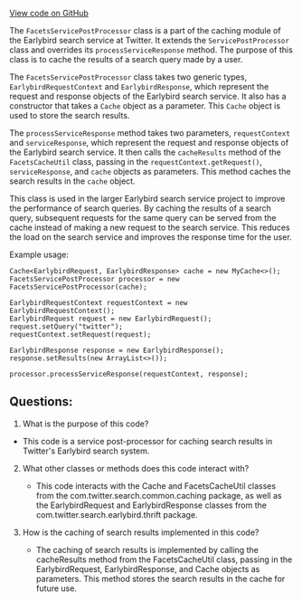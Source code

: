 [View code on GitHub](https://github.com/misbahsy/the-algorithm/src/java/com/twitter/search/earlybird_root/caching/FacetsServicePostProcessor.java)

The `FacetsServicePostProcessor` class is a part of the caching module of the Earlybird search service at Twitter. It extends the `ServicePostProcessor` class and overrides its `processServiceResponse` method. The purpose of this class is to cache the results of a search query made by a user.

The `FacetsServicePostProcessor` class takes two generic types, `EarlybirdRequestContext` and `EarlybirdResponse`, which represent the request and response objects of the Earlybird search service. It also has a constructor that takes a `Cache` object as a parameter. This `Cache` object is used to store the search results.

The `processServiceResponse` method takes two parameters, `requestContext` and `serviceResponse`, which represent the request and response objects of the Earlybird search service. It then calls the `cacheResults` method of the `FacetsCacheUtil` class, passing in the `requestContext.getRequest()`, `serviceResponse`, and `cache` objects as parameters. This method caches the search results in the `cache` object.

This class is used in the larger Earlybird search service project to improve the performance of search queries. By caching the results of a search query, subsequent requests for the same query can be served from the cache instead of making a new request to the search service. This reduces the load on the search service and improves the response time for the user.

Example usage:

```
Cache<EarlybirdRequest, EarlybirdResponse> cache = new MyCache<>();
FacetsServicePostProcessor processor = new FacetsServicePostProcessor(cache);

EarlybirdRequestContext requestContext = new EarlybirdRequestContext();
EarlybirdRequest request = new EarlybirdRequest();
request.setQuery("twitter");
requestContext.setRequest(request);

EarlybirdResponse response = new EarlybirdResponse();
response.setResults(new ArrayList<>());

processor.processServiceResponse(requestContext, response);
```
## Questions: 
 1. What is the purpose of this code?
   - This code is a service post-processor for caching search results in Twitter's Earlybird search system.

2. What other classes or methods does this code interact with?
   - This code interacts with the Cache and FacetsCacheUtil classes from the com.twitter.search.common.caching package, as well as the EarlybirdRequest and EarlybirdResponse classes from the com.twitter.search.earlybird.thrift package.

3. How is the caching of search results implemented in this code?
   - The caching of search results is implemented by calling the cacheResults method from the FacetsCacheUtil class, passing in the EarlybirdRequest, EarlybirdResponse, and Cache objects as parameters. This method stores the search results in the cache for future use.